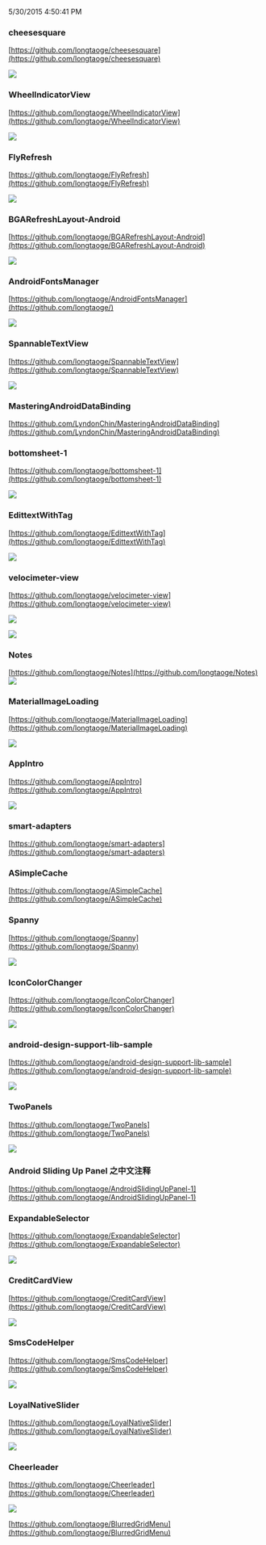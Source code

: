 5/30/2015 4:50:41 PM 

### cheesesquare ###

[https://github.com/longtaoge/cheesesquare](https://github.com/longtaoge/cheesesquare)

![](https://raw.githubusercontent.com/chrisbanes/cheesesquare/master/art/icon.png)

### WheelIndicatorView ###
[https://github.com/longtaoge/WheelIndicatorView](https://github.com/longtaoge/WheelIndicatorView)

![](https://github.com/longtaoge/WheelIndicatorView/raw/master/art/animated_wheelview.gif?raw=true)


### FlyRefresh ###
[https://github.com/longtaoge/FlyRefresh](https://github.com/longtaoge/FlyRefresh)

![](https://github.com/longtaoge/FlyRefresh/raw/master/images/flyrefresh.gif)

### BGARefreshLayout-Android ###
[https://github.com/longtaoge/BGARefreshLayout-Android](https://github.com/longtaoge/BGARefreshLayout-Android)

![](https://raw.githubusercontent.com/bingoogolapple/BGARefreshLayout-Android/master/screenshots/6.gif)

### AndroidFontsManager ###
[https://github.com/longtaoge/AndroidFontsManager](https://github.com/longtaoge/)

![](https://github.com/GcsSloop/AndroidFontsManager/raw/master/Pic/fontsmanagerdemo.gif)

### SpannableTextView ###

[https://github.com/longtaoge/SpannableTextView](https://github.com/longtaoge/SpannableTextView)

![](https://raw.githubusercontent.com/lawloretienne/SpannableTextView/master/images/SpannableTextView_Screenshot2.png)

### MasteringAndroidDataBinding ###

[https://github.com/LyndonChin/MasteringAndroidDataBinding](https://github.com/LyndonChin/MasteringAndroidDataBinding)


### bottomsheet-1 ###

[https://github.com/longtaoge/bottomsheet-1](https://github.com/longtaoge/bottomsheet-1)


![](https://camo.githubusercontent.com/d81602913dd3f1e40268cbe4dfffa9d9697f58a3/687474703a2f2f692e696d6775722e636f6d2f3265335a686f552e676966)

### EdittextWithTag ###

[https://github.com/longtaoge/EdittextWithTag](https://github.com/longtaoge/EdittextWithTag)

![](https://raw.githubusercontent.com/pchauhan/EdittextWithTag/master/res/drawable/edittextwithtag.png)


### velocimeter-view ###
[https://github.com/longtaoge/velocimeter-view](https://github.com/longtaoge/velocimeter-view)

![](https://github.com/longtaoge/velocimeter-view/raw/master/art/velocimeter.png)

![](https://github.com/longtaoge/velocimeter-view/raw/master/art/velocimeter.gif)


### Notes ###
[https://github.com/longtaoge/Notes](https://github.com/longtaoge/Notes)
![](https://github.com/longtaoge/Notes/raw/master/screenshot/S50603-103314.jpg)


### MaterialImageLoading ###

[https://github.com/longtaoge/MaterialImageLoading](https://github.com/longtaoge/MaterialImageLoading)

![](https://github.com/longtaoge/MaterialImageLoading)

### AppIntro ###

[https://github.com/longtaoge/AppIntro](https://github.com/longtaoge/AppIntro)

![](https://github.com/PaoloRotolo/AppIntro/raw/master/art/intro.png)

### smart-adapters ###
[https://github.com/longtaoge/smart-adapters](https://github.com/longtaoge/smart-adapters)

### ASimpleCache ###
[https://github.com/longtaoge/ASimpleCache](https://github.com/longtaoge/ASimpleCache)

### Spanny ###
[https://github.com/longtaoge/Spanny](https://github.com/longtaoge/Spanny)

![](https://camo.githubusercontent.com/16b6d49cf7481709a8bb43803489e6f43e26c1ac/687474703a2f2f692e696d6775722e636f6d2f4e506e6c3079792e706e673f31)


### IconColorChanger ###
[https://github.com/longtaoge/IconColorChanger](https://github.com/longtaoge/IconColorChanger)

![](https://cloud.githubusercontent.com/assets/11768239/8147576/501152aa-128f-11e5-88ba-c192db79a2b4.jpg)

### android-design-support-lib-sample ###
[https://github.com/longtaoge/android-design-support-lib-sample](https://github.com/longtaoge/android-design-support-lib-sample)

![](https://cloud.githubusercontent.com/assets/1490212/8047692/d7249446-0e48-11e5-92a1-0cd1a794a99c.gif)

### TwoPanels ###
[https://github.com/longtaoge/TwoPanels](https://github.com/longtaoge/TwoPanels)

![](https://github.com/longtaoge/TwoPanels/raw/master/TwoPanelsExample/image.gif)

### Android Sliding Up Panel 之中文注释 ###
[https://github.com/longtaoge/AndroidSlidingUpPanel-1](https://github.com/longtaoge/AndroidSlidingUpPanel-1)

### ExpandableSelector ###
[https://github.com/longtaoge/ExpandableSelector](https://github.com/longtaoge/ExpandableSelector)

![](https://github.com/longtaoge/ExpandableSelector/raw/master/art/screenshot_demo_1.gif)

### CreditCardView ###
[https://github.com/longtaoge/CreditCardView](https://github.com/longtaoge/CreditCardView)

![](https://github.com/longtaoge/CreditCardView/raw/master/images/Feature%20Image.png)

### SmsCodeHelper ###
[https://github.com/longtaoge/SmsCodeHelper](https://github.com/longtaoge/SmsCodeHelper)

![](https://github.com/longtaoge/SmsCodeHelper)

### LoyalNativeSlider ###
[https://github.com/longtaoge/LoyalNativeSlider](https://github.com/longtaoge/LoyalNativeSlider)

![](https://github.com/longtaoge/LoyalNativeSlider/raw/master/scn/device-2015-06-17-142823.png)

### Cheerleader ###
[https://github.com/longtaoge/Cheerleader](https://github.com/longtaoge/Cheerleader)

![](https://github.com/longtaoge/Cheerleader/raw/master/static/banner.png)


[https://github.com/longtaoge/BlurredGridMenu](https://github.com/longtaoge/BlurredGridMenu)
